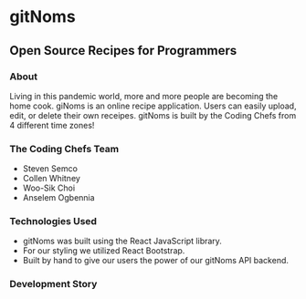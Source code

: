 # gitNoms
## Open Source Recipes for Programmers


### About
Living in this pandemic world, more and more people are becoming the home cook. giNoms is an online recipe application. Users can easily upload, edit, or delete their own receipes. gitNoms is built by the Coding Chefs from 4 different time zones!

### The Coding Chefs Team
* Steven Semco
* Collen Whitney
* Woo-Sik Choi
* Anselem Ogbennia

### Technologies Used
* gitNoms was built using the React JavaScript library.  
* For our styling we utilized React Bootstrap.
* Built by hand to give our users the power of our gitNoms API backend.

### Development Story